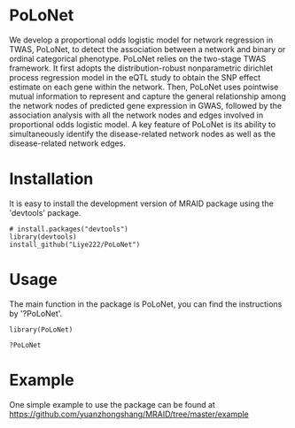 # PoLoNet
We develop a proportional odds logistic model for network regression in TWAS, PoLoNet, to detect the association between a network and binary or ordinal categorical phenotype. PoLoNet relies on the two-stage TWAS framework. It first adopts the distribution-robust nonparametric dirichlet process regression model in the eQTL study to obtain the SNP effect estimate on each gene within the network. Then, PoLoNet uses pointwise mutual information to represent and capture the general relationship among the network nodes of predicted gene expression in GWAS, followed by the association analysis with all the network nodes and edges involved in proportional odds logistic model. A key feature of PoLoNet is its ability to simultaneously identify the disease-related network nodes as well as the disease-related network edges. 

# Installation
It is easy to install the development version of MRAID package using the 'devtools' package.

``` 
# install.packages("devtools")  
library(devtools)  
install_github("Liye222/PoLoNet")
```
# Usage
The main function in the package is PoLoNet, you can find the instructions by '?PoLoNet'.

```
library(PoLoNet)

?PoLoNet
```
# Example
One simple example to use the package can be found at 
https://github.com/yuanzhongshang/MRAID/tree/master/example
